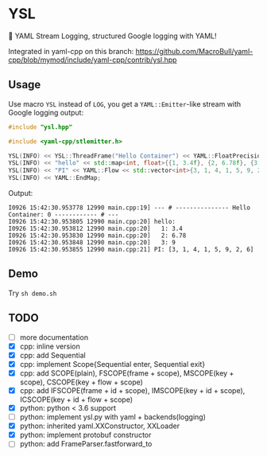 # YSL

💄 YAML Stream Logging, structured Google logging with YAML!

Integrated in yaml-cpp on this branch: https://github.com/MacroBull/yaml-cpp/blob/mymod/include/yaml-cpp/contrib/ysl.hpp

## Usage

Use macro `YSL` instead of `LOG`, you get a `YAML::Emitter`-like stream with Google logging output: 

```c++
#include "ysl.hpp"

#include <yaml-cpp/stlemitter.h>

YSL(INFO) << YSL::ThreadFrame("Hello Container") << YAML::FloatPrecision(3) << YAML::BeginMap;
YSL(INFO) << "hello" << std::map<int, float>{{1, 3.4f}, {2, 6.78f}, {3, 9.0f}};
YSL(INFO) << "PI" << YAML::Flow << std::vector<int>{3, 1, 4, 1, 5, 9, 2, 6};
YSL(INFO) << YAML::EndMap;
```

Output:

```
I0926 15:42:30.953778 12990 main.cpp:19] --- # --------------- Hello Container: 0 ------------ # ---
I0926 15:42:30.953805 12990 main.cpp:20] hello:
I0926 15:42:30.953812 12990 main.cpp:20]   1: 3.4
I0926 15:42:30.953830 12990 main.cpp:20]   2: 6.78
I0926 15:42:30.953848 12990 main.cpp:20]   3: 9
I0926 15:42:30.953855 12990 main.cpp:21] PI: [3, 1, 4, 1, 5, 9, 2, 6]
```

## Demo

Try `sh demo.sh`

## TODO

- [ ] more documentation
- [x] cpp: inline version
- [x] cpp: add Sequential
- [x] cpp: implement Scope{Sequential enter, Sequential exit}
- [x] cpp: add SCOPE(plain), FSCOPE(frame + scope), MSCOPE(key + scope), CSCOPE(key + flow + scope)
- [x] cpp: add IFSCOPE(frame + id + scope), IMSCOPE(key + id + scope), ICSCOPE(key + id + flow + scope)
- [x] python: python < 3.6 support
- [ ] python: implement ysl.py with yaml + backends(logging)
- [x] python: inherited yaml.XXConstructor, XXLoader
- [x] python: implement protobuf constructor
- [ ] python: add FrameParser.fastforward_to
